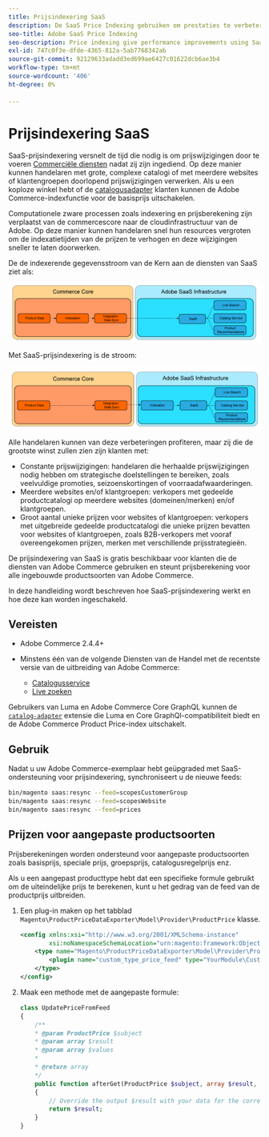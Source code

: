 ```yaml
---
title: Prijsindexering SaaS
description: De SaaS Price Indexing gebruiken om prestaties te verbeteren
seo-title: Adobe SaaS Price Indexing
seo-description: Price indexing give performance improvements using SaaS infrastructure
exl-id: 747c0f3e-dfde-4365-812a-5ab7768342ab
source-git-commit: 92129633adadd3ed699ae6427c01622dcb6ae3b4
workflow-type: tm+mt
source-wordcount: '406'
ht-degree: 0%

---
```


# Prijsindexering SaaS

SaaS-prijsindexering versnelt de tijd die nodig is om prijswijzigingen door te voeren [Commerciële diensten](../landing/saas.md) nadat zij zijn ingediend. Op deze manier kunnen handelaren met grote, complexe catalogi of met meerdere websites of klantengroepen doorlopend prijswijzigingen verwerken.
Als u een koploze winkel hebt of de [catalogusadapter](./catalog-adapter.md) klanten kunnen de Adobe Commerce-indexfunctie voor de basisprijs uitschakelen.

Computationele zware processen zoals indexering en prijsberekening zijn verplaatst van de commercescore naar de cloudinfrastructuur van de Adobe. Op deze manier kunnen handelaren snel hun resources vergroten om de indexatietijden van de prijzen te verhogen en deze wijzigingen sneller te laten doorwerken.

De de indexerende gegevensstroom van de Kern aan de diensten van SaaS ziet als:

![Standaardgegevensstroom](assets/old_way.png)

Met SaaS-prijsindexering is de stroom:

![Prijsindexeringsgegevensstroom SaaS](assets/new_way.png)

Alle handelaren kunnen van deze verbeteringen profiteren, maar zij die de grootste winst zullen zien zijn klanten met:

* Constante prijswijzigingen: handelaren die herhaalde prijswijzigingen nodig hebben om strategische doelstellingen te bereiken, zoals veelvuldige promoties, seizoenskortingen of voorraadafwaarderingen.
* Meerdere websites en/of klantgroepen: verkopers met gedeelde productcatalogi op meerdere websites (domeinen/merken) en/of klantgroepen.
* Groot aantal unieke prijzen voor websites of klantgroepen: verkopers met uitgebreide gedeelde productcatalogi die unieke prijzen bevatten voor websites of klantgroepen, zoals B2B-verkopers met vooraf overeengekomen prijzen, merken met verschillende prijsstrategieën.

De prijsindexering van SaaS is gratis beschikbaar voor klanten die de diensten van Adobe Commerce gebruiken en steunt prijsberekening voor alle ingebouwde productsoorten van Adobe Commerce.

In deze handleiding wordt beschreven hoe SaaS-prijsindexering werkt en hoe deze kan worden ingeschakeld.

## Vereisten

* Adobe Commerce 2.4.4+
* Minstens één van de volgende Diensten van de Handel met de recentste versie van de uitbreiding van Adobe Commerce:

   * [Catalogusservice](../catalog-service/overview.md)
   * [Live zoeken](../live-search/guide-overview.md)

Gebruikers van Luma en Adobe Commerce Core GraphQL kunnen de [`catalog-adapter`](catalog-adapter.md) extensie die Luma en Core GraphQl-compatibiliteit biedt en de Adobe Commerce Product Price-index uitschakelt.

## Gebruik

Nadat u uw Adobe Commerce-exemplaar hebt geüpgraded met SaaS-ondersteuning voor prijsindexering, synchroniseert u de nieuwe feeds:

```bash
bin/magento saas:resync --feed=scopesCustomerGroup
bin/magento saas:resync --feed=scopesWebsite
bin/magento saas:resync --feed=prices
```

## Prijzen voor aangepaste productsoorten

Prijsberekeningen worden ondersteund voor aangepaste productsoorten zoals basisprijs, speciale prijs, groepsprijs, catalogusregelprijs enz.

Als u een aangepast producttype hebt dat een specifieke formule gebruikt om de uiteindelijke prijs te berekenen, kunt u het gedrag van de feed van de productprijs uitbreiden.

1. Een plug-in maken op het tabblad `Magento\ProductPriceDataExporter\Model\Provider\ProductPrice` klasse.

   ```xml
   <config xmlns:xsi="http://www.w3.org/2001/XMLSchema-instance"
           xsi:noNamespaceSchemaLocation="urn:magento:framework:ObjectManager/etc/config.xsd">
       <type name="Magento\ProductPriceDataExporter\Model\Provider\ProductPrice">
           <plugin name="custom_type_price_feed" type="YourModule\CustomProductType\Plugin\UpdatePriceFromFeed" />
       </type>
   </config>
   ```

1. Maak een methode met de aangepaste formule:

   ```php
   class UpdatePriceFromFeed
   {
       /**
       * @param ProductPrice $subject
       * @param array $result
       * @param array $values
       *
       * @return array
       */
       public function afterGet(ProductPrice $subject, array $result, array $values) : array
       {
           // Override the output $result with your data for the corresponding products (see original method for details) 
           return $result;
       }
   }
   ```
